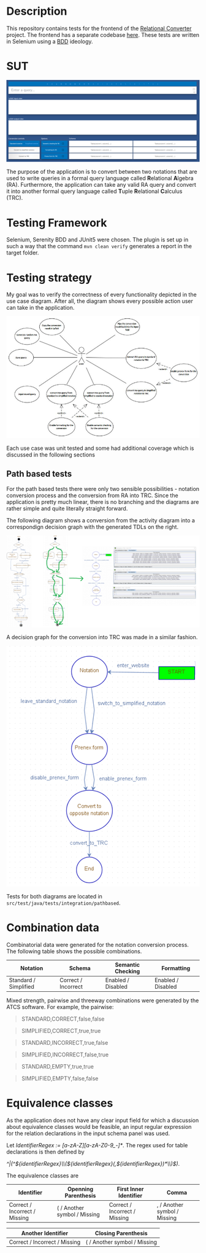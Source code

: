 # Description

This repository contains tests for the frontend of the [Relational Converter](https://dspace.cvut.cz/handle/10467/101022) project. The frontend has a separate codebase [here](https://github.com/tomashauser/relational-converter-frontend). These tests are written in Selenium using a [BDD](https://en.wikipedia.org/wiki/Behavior-driven_development) ideology.

# SUT
![Website screenshot](images/WebsiteScreenshot.PNG?raw=true "Title")

The purpose of the application is to convert between two notations that are used to write queries in a formal query language called <strong>R</strong>elational <strong>A</strong>lgebra (RA). Furthermore, the application can take any valid RA query and convert it into another formal query language called <strong>T</strong>uple <strong>R</strong>elational <strong>C</strong>alculus (TRC).

# Testing Framework

Selenium, Serenity BDD and JUnit5 were chosen. The plugin is set up in such a way that the command `mvn clean verify` generates a report in the target folder.

# Testing strategy

My goal was to verify the correctness of every functionality depicted in the use case diagram. After all, the diagram shows every possible action user can take in the application.

![Use case diagram](images/UseCaseDiagram.jpg?raw=true "Title")

Each use case was unit tested and some had additional coverage which is discussed in the following sections

## Path based tests
For the path based tests there were only two sensible possibilities - notation conversion process and the conversion from RA into TRC. Since the application is pretty much linear, there is no branching and the diagrams are rather simple and quite literally straight forward.

The following diagram shows a conversion from the activity diagram into a correspondign decision graph with the generated TDLs on the right.

![Conversion from activity diagram to graph for a notation conversion test](images/NotationConversionActivityDiagramConversionToGraph.png?raw=true "Title")

A decision graph for the conversion into TRC was made in a similar fashion.

![Decision graph for a test for a conversion from RA into TRC](images/ToTRCConversionGraph.PNG?raw=true "Title")

Tests for both diagrams are located in `src/test/java/tests/integration/pathbased`.

# Combination data

Combinatorial data were generated for the notation conversion process. The following table shows the possible combinations.

| Notation              | Schema              | Semantic Checking  | Formatting         |
|-----------------------|---------------------|--------------------|--------------------|
| Standard / Simplified | Correct / Incorrect | Enabled / Disabled | Enabled / Disabled |

Mixed strength, pairwise and threeway combinations were generated by the ATCS software. For example, the pairwise:

> STANDARD,CORRECT,false,false

> SIMPLIFIED,CORRECT,true,true

> STANDARD,INCORRECT,true,false

> SIMPLIFIED,INCORRECT,false,true

> STANDARD,EMPTY,true,true

> SIMPLIFIED,EMPTY,false,false


# Equivalence classes

As the application does not have any clear input field for which a discussion about equivalence classes would be feasible, an input regular expression for the relation declarations in the input schema panel was used.

Let *IdentifierRegex := [a-zA-Z][a-zA-Z0-9_-]\**. The regex used for table declarations is then defined by 

*^|(^${identifierRegex}\\(${identifierRegex}(,${identifierRegex})*\\)$)*.

The equivalence classes are

| Identifier                      | Openning Parenthesis            | First Inner Identifier        | Comma                           |
|---------------------------------|---------------------------------|-------------------------------|---------------------------------|
| Correct / Incorrect / Missing   | ( / Another symbol / Missing    | Correct / Incorrect / Missing | , / Another symbol / Missing    |

| Another Identifier              | Closing Parenthesis             |
|---------------------------------|---------------------------------|
| Correct / Incorrect / Missing   | ( / Another symbol / Missing    |.




